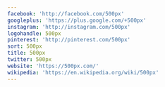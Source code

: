 ```yaml
---
facebook: 'http://facebook.com/500px'
googleplus: 'https://plus.google.com/+500px'
instagram: 'http://instagram.com/500px'
logohandle: 500px
pinterest: 'http://pinterest.com/500px'
sort: 500px
title: 500px
twitter: 500px
website: 'https://500px.com/'
wikipedia: 'https://en.wikipedia.org/wiki/500px'
---
```

